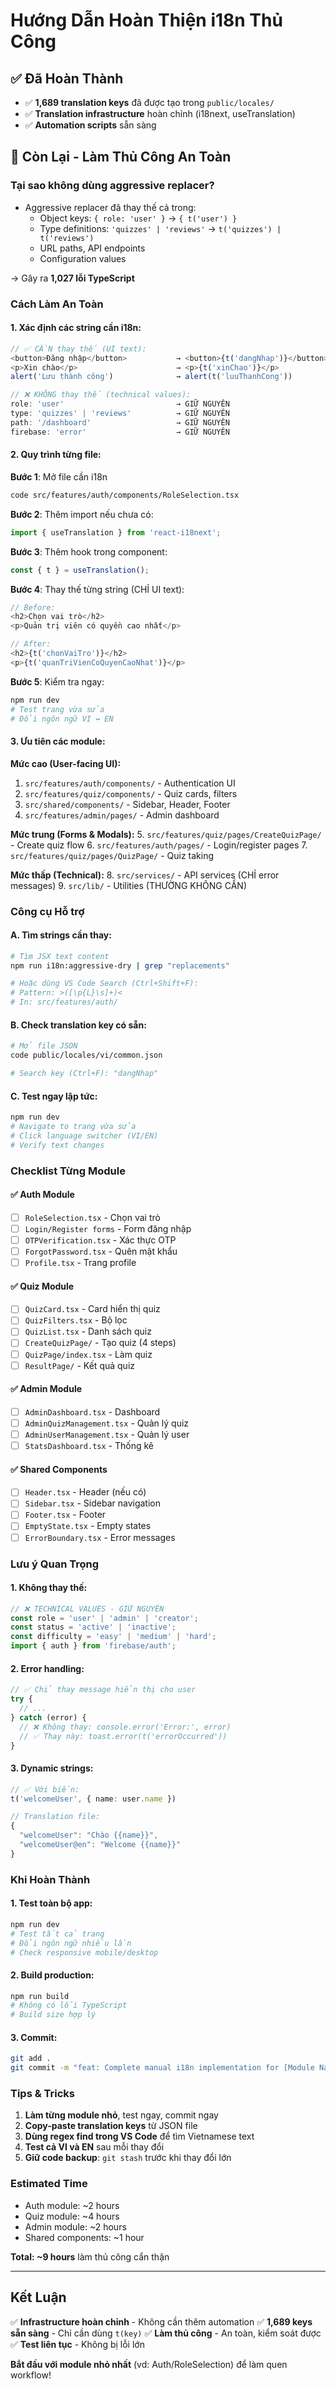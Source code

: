 # Hướng Dẫn Hoàn Thiện i18n Thủ Công

## ✅ Đã Hoàn Thành

- ✅ **1,689 translation keys** đã được tạo trong `public/locales/`
- ✅ **Translation infrastructure** hoàn chỉnh (i18next, useTranslation)
- ✅ **Automation scripts** sẵn sàng

## 🚧 Còn Lại - Làm Thủ Công An Toàn

### **Tại sao không dùng aggressive replacer?**
- Aggressive replacer đã thay thế cả trong:
  - Object keys: `{ role: 'user' }` → `{ t('user') }`
  - Type definitions: `'quizzes' | 'reviews'` → `t('quizzes') | t('reviews')`
  - URL paths, API endpoints
  - Configuration values
  
→ Gây ra **1,027 lỗi TypeScript**

### **Cách Làm An Toàn**

#### 1. **Xác định các string cần i18n:**
```typescript
// ✅ CẦN thay thế (UI text):
<button>Đăng nhập</button>           → <button>{t('dangNhap')}</button>
<p>Xin chào</p>                      → <p>{t('xinChao')}</p>
alert('Lưu thành công')              → alert(t('luuThanhCong'))

// ❌ KHÔNG thay thế (technical values):
role: 'user'                         → GIỮ NGUYÊN
type: 'quizzes' | 'reviews'          → GIỮ NGUYÊN  
path: '/dashboard'                   → GIỮ NGUYÊN
firebase: 'error'                    → GIỮ NGUYÊN
```

#### 2. **Quy trình từng file:**

**Bước 1**: Mở file cần i18n
```bash
code src/features/auth/components/RoleSelection.tsx
```

**Bước 2**: Thêm import nếu chưa có:
```typescript
import { useTranslation } from 'react-i18next';
```

**Bước 3**: Thêm hook trong component:
```typescript
const { t } = useTranslation();
```

**Bước 4**: Thay thế từng string (CHỈ UI text):
```typescript
// Before:
<h2>Chọn vai trò</h2>
<p>Quản trị viên có quyền cao nhất</p>

// After:
<h2>{t('chonVaiTro')}</h2>
<p>{t('quanTriVienCoQuyenCaoNhat')}</p>
```

**Bước 5**: Kiểm tra ngay:
```bash
npm run dev
# Test trang vừa sửa
# Đổi ngôn ngữ VI ↔ EN
```

#### 3. **Ưu tiên các module:**

**Mức cao (User-facing UI):**
1. `src/features/auth/components/` - Authentication UI
2. `src/features/quiz/components/` - Quiz cards, filters
3. `src/shared/components/` - Sidebar, Header, Footer
4. `src/features/admin/pages/` - Admin dashboard

**Mức trung (Forms & Modals):**
5. `src/features/quiz/pages/CreateQuizPage/` - Create quiz flow
6. `src/features/auth/pages/` - Login/register pages
7. `src/features/quiz/pages/QuizPage/` - Quiz taking

**Mức thấp (Technical):**
8. `src/services/` - API services (CHỈ error messages)
9. `src/lib/` - Utilities (THƯỜNG KHÔNG CẦN)

### **Công cụ Hỗ trợ**

#### A. **Tìm strings cần thay:**
```bash
# Tìm JSX text content
npm run i18n:aggressive-dry | grep "replacements"

# Hoặc dùng VS Code Search (Ctrl+Shift+F):
# Pattern: >([\p{L}\s]+)<
# In: src/features/auth/
```

#### B. **Check translation key có sẵn:**
```bash
# Mở file JSON
code public/locales/vi/common.json

# Search key (Ctrl+F): "dangNhap"
```

#### C. **Test ngay lập tức:**
```bash
npm run dev
# Navigate to trang vừa sửa
# Click language switcher (VI/EN)
# Verify text changes
```

### **Checklist Từng Module**

#### ✅ Auth Module
- [ ] `RoleSelection.tsx` - Chọn vai trò
- [ ] `Login/Register forms` - Form đăng nhập
- [ ] `OTPVerification.tsx` - Xác thực OTP
- [ ] `ForgotPassword.tsx` - Quên mật khẩu
- [ ] `Profile.tsx` - Trang profile

#### ✅ Quiz Module  
- [ ] `QuizCard.tsx` - Card hiển thị quiz
- [ ] `QuizFilters.tsx` - Bộ lọc
- [ ] `QuizList.tsx` - Danh sách quiz
- [ ] `CreateQuizPage/` - Tạo quiz (4 steps)
- [ ] `QuizPage/index.tsx` - Làm quiz
- [ ] `ResultPage/` - Kết quả quiz

#### ✅ Admin Module
- [ ] `AdminDashboard.tsx` - Dashboard
- [ ] `AdminQuizManagement.tsx` - Quản lý quiz
- [ ] `AdminUserManagement.tsx` - Quản lý user
- [ ] `StatsDashboard.tsx` - Thống kê

#### ✅ Shared Components
- [ ] `Header.tsx` - Header (nếu có)
- [ ] `Sidebar.tsx` - Sidebar navigation
- [ ] `Footer.tsx` - Footer
- [ ] `EmptyState.tsx` - Empty states
- [ ] `ErrorBoundary.tsx` - Error messages

### **Lưu ý Quan Trọng**

#### 1. **Không thay thế:**
```typescript
// ❌ TECHNICAL VALUES - GIỮ NGUYÊN
const role = 'user' | 'admin' | 'creator';
const status = 'active' | 'inactive';
const difficulty = 'easy' | 'medium' | 'hard';
import { auth } from 'firebase/auth';
```

#### 2. **Error handling:**
```typescript
// ✅ Chỉ thay message hiển thị cho user
try {
  // ...
} catch (error) {
  // ❌ Không thay: console.error('Error:', error)
  // ✅ Thay này: toast.error(t('errorOccurred'))
}
```

#### 3. **Dynamic strings:**
```typescript
// ✅ Với biến:
t('welcomeUser', { name: user.name })

// Translation file:
{
  "welcomeUser": "Chào {{name}}",
  "welcomeUser@en": "Welcome {{name}}"
}
```

### **Khi Hoàn Thành**

#### 1. Test toàn bộ app:
```bash
npm run dev
# Test tất cả trang
# Đổi ngôn ngữ nhiều lần
# Check responsive mobile/desktop
```

#### 2. Build production:
```bash
npm run build
# Không có lỗi TypeScript
# Build size hợp lý
```

#### 3. Commit:
```bash
git add .
git commit -m "feat: Complete manual i18n implementation for [Module Name]"
```

### **Tips & Tricks**

1. **Làm từng module nhỏ**, test ngay, commit ngay
2. **Copy-paste translation keys** từ JSON file
3. **Dùng regex find trong VS Code** để tìm Vietnamese text
4. **Test cả VI và EN** sau mỗi thay đổi
5. **Giữ code backup**: `git stash` trước khi thay đổi lớn

### **Estimated Time**

- Auth module: ~2 hours
- Quiz module: ~4 hours  
- Admin module: ~2 hours
- Shared components: ~1 hour

**Total: ~9 hours** làm thủ công cẩn thận

---

## Kết Luận

✅ **Infrastructure hoàn chỉnh** - Không cần thêm automation
✅ **1,689 keys sẵn sàng** - Chỉ cần dùng `t(key)`
✅ **Làm thủ công** - An toàn, kiểm soát được
✅ **Test liên tục** - Không bị lỗi lớn

**Bắt đầu với module nhỏ nhất** (vd: Auth/RoleSelection) để làm quen workflow!
